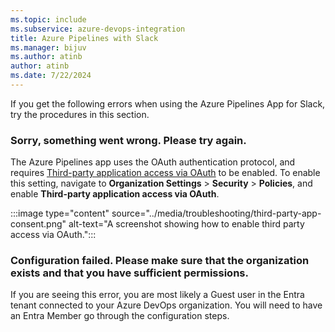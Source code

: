 ```yaml
---
ms.topic: include
ms.subservice: azure-devops-integration
title: Azure Pipelines with Slack
ms.manager: bijuv
ms.author: atinb
author: atinb
ms.date: 7/22/2024
---
```


If you get the following errors when using the Azure Pipelines App for Slack, try the procedures in this section.

### Sorry, something went wrong. Please try again.

The Azure Pipelines app uses the OAuth authentication protocol, and requires [Third-party application access via OAuth](../../../organizations/accounts/change-application-access-policies.md) to be enabled. To enable this setting, navigate to **Organization Settings** > **Security** > **Policies**, and enable **Third-party application access via OAuth**.

:::image type="content" source="../media/troubleshooting/third-party-app-consent.png" alt-text="A screenshot showing how to enable third party access via OAuth.":::

### Configuration failed. Please make sure that the organization exists and that you have sufficient permissions.

If you are seeing this error, you are most likely a Guest user in the Entra tenant connected to your Azure DevOps organization. You will need to have an Entra Member go through the configuration steps.

